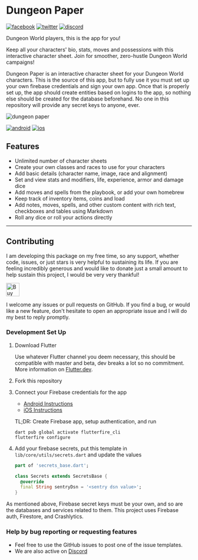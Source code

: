 # Dungeon Paper

[![facebook](https://img.shields.io/static/v1?label=Like&style=social&logo=facebook&message=%20)](https://bit.ly/DungeonPaper-Facebook)
[![twitter](https://img.shields.io/twitter/follow/espadrine?label=Follow&style=social)](https://bit.ly/DungeonPaper-Twitter)
[![discord](https://img.shields.io/discord/719848105586982915?label=Chat&logo=discord&style=social)](https://bit.ly/DungeonPaper-Discord)

Dungeon World players, this is the app for you!

Keep all your characters' bio, stats, moves and possessions with this interactive character sheet.
Join for smoother, zero-hustle Dungeon World campaigns!

Dungeon Paper is an interactive character sheet for your Dungeon World characters. This is the
source of this app, but to fully use it you must set up your own firebase credentials and sign your
own app. Once that is properly set up, the app should create entities based on logins to the app, so
nothing else should be created for the database beforehand. No one in this repository will provide
any secret keys to anyone, ever.

![dungeon paper](https://casraf.dev/assets/images/dungeon-paper/logo-512.png)

[![android](https://img.shields.io/static/v1?label=Google%20Play&style=for-the-badge&logo=google-play&message=%E2%80%BA&labelColor=689f38&color=33691e&)](https://bit.ly/DungeonPaper-Android)
[![ios](https://img.shields.io/static/v1?label=App%20Store&style=for-the-badge&logo=apple&message=%E2%80%BA&labelColor=000000&color=000000&)](https://bit.ly/DungeonPaper-iOS)

## Features

- Unlimited number of character sheets
- Create your own classes and races to use for your characters
- Add basic details (character name, image, race and alignment)
- Set and view stats and modifiers, life, experience, armor and damage dice
- Add moves and spells from the playbook, or add your own homebrew
- Keep track of inventory items, coins and load
- Add notes, moves, spells, and other custom content with rich text, checkboxes and tables using
  Markdown
- Roll any dice or roll your actions directly

---

## Contributing

I am developing this package on my free time, so any support, whether code, issues, or just stars is
very helpful to sustaining its life. If you are feeling incredibly generous and would like to donate
just a small amount to help sustain this project, I would be very very thankful!

<a href='https://ko-fi.com/casraf' target='_blank'>
  <img height='36' style='border:0px;height:36px;'
    src='https://cdn.ko-fi.com/cdn/kofi1.png?v=3'
    alt='Buy Me a Coffee at ko-fi.com' />
</a>

I welcome any issues or pull requests on GitHub. If you find a bug, or would like a new feature,
don't hesitate to open an appropriate issue and I will do my best to reply promptly.

### Development Set Up

1. Download Flutter

   Use whatever Flutter channel you deem necessary, this should be compatible with master and beta,
   dev breaks a lot so no commitment. More information on [Flutter.dev](https://flutter.dev).

1. Fork this repository

1. Connect your Firebase credentials for the app

   - [Android Instructions](https://firebase.google.com/docs/android/setup)
   - [iOS Instructions](https://firebase.google.com/docs/ios/setup)

   TL;DR: Create Firebase app, setup authentication, and run

   ```shell
   dart pub global activate flutterfire_cli
   flutterfire configure
   ```

1. Add your firebase secrets, put this template in `lib/core/utils/secrets.dart` and update the values

   ```dart
   part of 'secrets_base.dart';

   class Secrets extends SecretsBase {
     @override
     final String sentryDsn = '<sentry dsn value>';
   }
   ```

As mentioned above, Firebase secret keys must be your own, and so are the databases and services
related to them. This project uses Firebase auth, Firestore, and Crashlytics.

### Help by bug reporting or requesting features

- Feel free to use the GitHub issues to post one of the issue templates.
- We are also active on [Discord](https://bit.ly/DungeonPaper-Discord)
